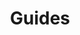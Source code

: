 ---
title: Guides
description: Here you will find useful guides for deploying, using and modifying OpenBullet.
type: blog

menu:
  main:
    weight: 2
  footer:
    weight: 2

_enabled_editors:
  - visual
  - content
  - source
---